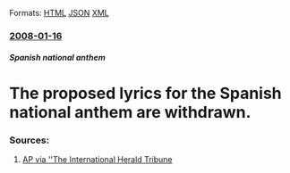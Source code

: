 
Formats: [HTML](/news/2008/01/16/the-proposed-lyrics-for-the-spanish-national-anthem-are-withdrawn.html)  [JSON](/news/2008/01/16/the-proposed-lyrics-for-the-spanish-national-anthem-are-withdrawn.json)  [XML](/news/2008/01/16/the-proposed-lyrics-for-the-spanish-national-anthem-are-withdrawn.xml)  

### [2008-01-16](/news/2008/01/16/index.md)

##### Spanish national anthem
#  The proposed lyrics for the Spanish national anthem are withdrawn. 




### Sources:

1. [AP via ''The International Herald Tribune](http://www.iht.com/articles/ap/2008/01/16/europe/EU-GEN-Spain-Anthem-Controversy-Domingo.php)
